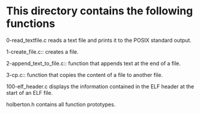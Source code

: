 # This directory contains the following functions

0-read_textfile.c reads a text file and prints it to the POSIX standard output.

1-create_file.c:: creates a file.

2-append_text_to_file.c:: function that appends text at the end of a file.

3-cp.c:: function that copies the content of a file to another file.

100-elf_header.c  displays the information contained in the ELF header at the start of an ELF file.

holberton.h  contains all function prototypes.
